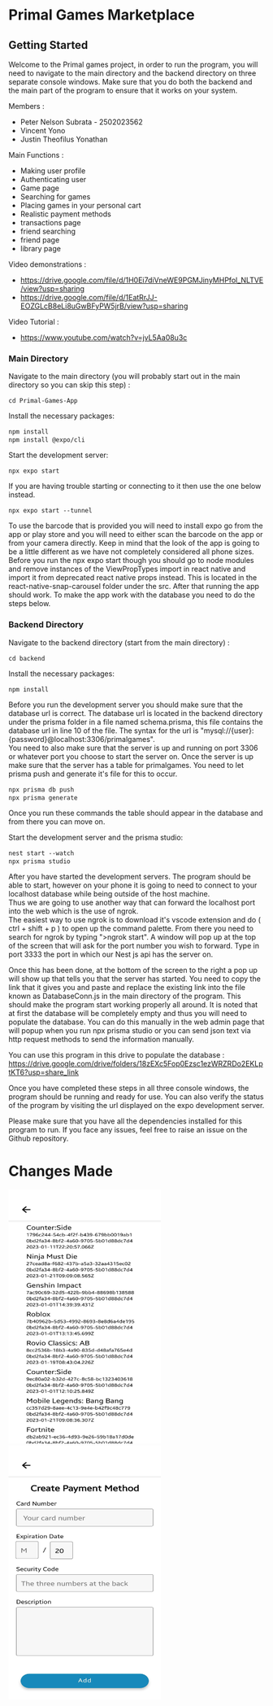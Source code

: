 # Primal Games Marketplace
## Getting Started
Welcome to the Primal games project, in order to run the program, you will need to navigate to the main directory and the backend directory on three separate console windows. Make sure that you do both the backend and the main part of the program to ensure that it works on your system.

Members : 
- Peter Nelson Subrata - 2502023562
- Vincent Yono
- Justin Theofilus Yonathan

Main Functions : 
- Making user profile
- Authenticating user
- Game page
- Searching for games
- Placing games in your personal cart
- Realistic payment methods
- transactions page
- friend searching
- friend page
- library page

Video demonstrations : 
- https://drive.google.com/file/d/1H0Ei7diVneWE9PGMJinyMHPfol_NLTVE/view?usp=sharing
- https://drive.google.com/file/d/1EatRrJJ-EOZGLcB8eLi8uGwBFyPW5jrB/view?usp=sharing  

Video Tutorial : 
- https://www.youtube.com/watch?v=jvL5Aa08u3c

### Main Directory
Navigate to the main directory (you will probably start out in the main directory so you can skip this step) :
```
cd Primal-Games-App
```
Install the necessary packages:
```
npm install
npm install @expo/cli
```
Start the development server:
```
npx expo start
```
If you are having trouble starting or connecting to it then use the one below instead.

```
npx expo start --tunnel
```  
To use the barcode that is provided you will need to install expo go from the app or play store and you will need to either scan the barcode on the app or from your camera directly. Keep in mind that the look of the app is going to be a little different as we have not completely considered all phone sizes.  
Before you run the npx expo start though you should go to node modules and remove instances of the ViewPropTypes import in react native and import it from deprecated react native props instead. This is located in the react-native-snap-carousel folder under the src. After that running the app should work. To make the app work with the database you need to do the steps below.

### Backend Directory
Navigate to the backend directory (start from the main directory) :
```
cd backend
```
Install the necessary packages:
```
npm install
```  
Before you run the development server you should make sure that the database url is correct. The database url is located in the backend directory under the prisma folder in a file named schema.prisma, this file contains the database url in line 10 of the file. The syntax for the url is "mysql://{user}:{password}@localhost:3306/primalgames".  
You need to also make sure that the server is up and running on port 3306 or whatever port you choose to start the server on. Once the server is up make sure that the server has a table for primalgames. You need to let prisma push and generate it's file for this to occur.  
```
npx prisma db push
npx prisma generate
```

Once you run these commands the table should appear in the database and from there you can move on.  

Start the development server and the prisma studio:
```
nest start --watch
npx prisma studio
```  

After you have started the development servers. The program should be able to start, however on your phone it is going to need to connect to your localhost database while being outside of the host machine.  
Thus we are going to use another way that can forward the localhost port into the web which is the use of ngrok.  
The easiest way to use ngrok is to download it's vscode extension and do ( ctrl + shift + p ) to open up the command palette. From there you need to search for ngrok by typing ">ngrok start". A window will pop up at the top of the screen that will ask for the port number you wish to forward. Type in port 3333 the port in which our Nest js api has the server on.  

Once this has been done, at the bottom of the screen to the right a pop up will show up that tells you that the server has started. You need to copy the link that it gives you and paste and replace the existing link into the file known as DatabaseConn.js in the main directory of the program. This should make the program start working properly all around. It is noted that at first the database will be completely empty and thus you will need to populate the database. You can do this manually in the web admin page that will popup when you run npx prisma studio or you can send json text via http request methods to send the information manually.

You can use this program in this drive to populate the database :  
https://drive.google.com/drive/folders/18zEXc5Fop0Ezsc1ezWRZRDo2EKLptKT6?usp=share_link

Once you have completed these steps in all three console windows, the program should be running and ready for use.
You can also verify the status of the program by visiting the url displayed on the expo development server.

Please make sure that you have all the dependencies installed for this program to run. If you face any issues, feel free to raise an issue on the Github repository.  

# Changes Made  

<img src="Images/Screenshot_20230121-163506_Expo_Go.jpg" width="300" height="500">
<img src="Images/Screenshot_20230121-163514_Expo_Go.jpg" width="300" height="500">
